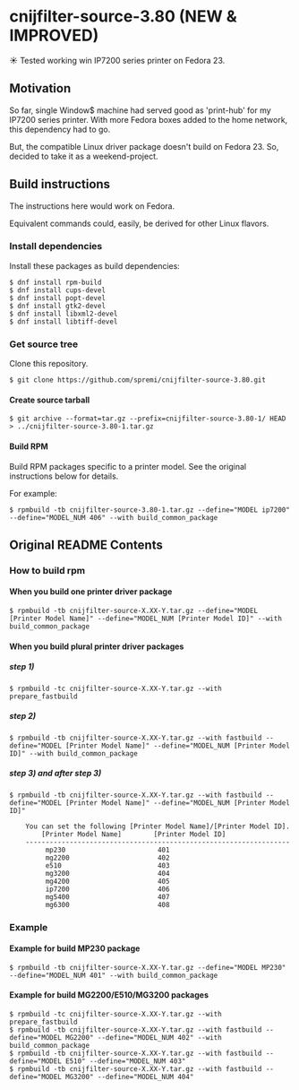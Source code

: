 # cnijfilter-source-3.80 (NEW & IMPROVED)

:sunny: Tested working win IP7200 series printer on Fedora 23.

## Motivation
So far, single Window$ machine had served good as 'print-hub' for
my IP7200 series printer. With more Fedora boxes added to the home
network, this dependency had to go.

But, the compatible Linux driver package doesn't build on Fedora 23.
So, decided to take it as a weekend-project.

## Build instructions

The instructions here would work on Fedora.

Equivalent commands could, easily, be derived for other Linux flavors.

### Install dependencies
Install these packages as build dependencies:
```
$ dnf install rpm-build
$ dnf install cups-devel
$ dnf install popt-devel
$ dnf install gtk2-devel
$ dnf install libxml2-devel
$ dnf install libtiff-devel
```

### Get source tree

Clone this repository.
```
$ git clone https://github.com/spremi/cnijfilter-source-3.80.git
```

#### Create source tarball
```
$ git archive --format=tar.gz --prefix=cnijfilter-source-3.80-1/ HEAD > ../cnijfilter-source-3.80-1.tar.gz
```

#### Build RPM

Build RPM packages specific to a printer model. See the original instructions below for details.

For example:
```
$ rpmbuild -tb cnijfilter-source-3.80-1.tar.gz --define="MODEL ip7200" --define="MODEL_NUM 406" --with build_common_package
```

## Original README Contents

### How to build rpm

#### When you build one printer driver package
```
$ rpmbuild -tb cnijfilter-source-X.XX-Y.tar.gz --define="MODEL [Printer Model Name]" --define="MODEL_NUM [Printer Model ID]" --with build_common_package
```
#### When you build plural printer driver packages
##### step 1)
```
$ rpmbuild -tc cnijfilter-source-X.XX-Y.tar.gz --with prepare_fastbuild
```
##### step 2)
```
$ rpmbuild -tb cnijfilter-source-X.XX-Y.tar.gz --with fastbuild --define="MODEL [Printer Model Name]" --define="MODEL_NUM [Printer Model ID]" --with build_common_package
```
##### step 3) and after step 3)
```
$ rpmbuild -tb cnijfilter-source-X.XX-Y.tar.gz --with fastbuild --define="MODEL [Printer Model Name]" --define="MODEL_NUM [Printer Model ID]"

    You can set the following [Printer Model Name]/[Printer Model ID].
        [Printer Model Name]        [Printer Model ID]
    ------------------------------------------------------------------
         mp230                       401
         mg2200                      402
         e510                        403
         mg3200                      404
         mg4200                      405
         ip7200                      406
         mg5400                      407
         mg6300                      408
```

### Example
#### Example for build MP230 package
```
$ rpmbuild -tb cnijfilter-source-X.XX-Y.tar.gz --define="MODEL MP230" --define="MODEL_NUM 401" --with build_common_package
```

#### Example for build MG2200/E510/MG3200 packages
```
$ rpmbuild -tc cnijfilter-source-X.XX-Y.tar.gz --with prepare_fastbuild
$ rpmbuild -tb cnijfilter-source-X.XX-Y.tar.gz --with fastbuild --define="MODEL MG2200" --define="MODEL_NUM 402" --with build_common_package
$ rpmbuild -tb cnijfilter-source-X.XX-Y.tar.gz --with fastbuild --define="MODEL E510" --define="MODEL_NUM 403"
$ rpmbuild -tb cnijfilter-source-X.XX-Y.tar.gz --with fastbuild --define="MODEL MG3200" --define="MODEL_NUM 404"
```
